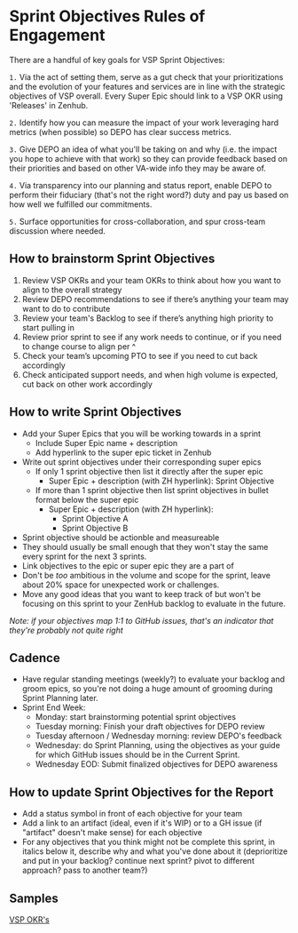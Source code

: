 # Sprint Objectives Rules of Engagement

There are a handful of key goals for VSP Sprint Objectives:

`1.` Via the act of setting them, serve as a gut check that your prioritizations and the evolution of your features and services are in line with the strategic objectives of VSP overall. Every Super Epic should link to a VSP OKR using 'Releases' in Zenhub.

`2.` Identify how you can measure the impact of your work leveraging hard metrics (when possible) so DEPO has clear success metrics.

`3.` Give DEPO an idea of what you'll be taking on and why (i.e. the impact you hope to achieve with that work) so they can provide feedback based on their priorities and based on other VA-wide info they may be aware of. 

`4.` Via transparency into our planning and status report, enable DEPO to perform their fiduciary (that's not the right word?) duty and pay us based on how well we fulfilled our commitments.

`5.` Surface opportunities for cross-collaboration, and spur cross-team discussion where needed.

## How to brainstorm Sprint Objectives

1. Review VSP OKRs and your team OKRs to think about how you want to align to the overall strategy
1. Review DEPO recommendations to see if there’s anything your team may want to do to contribute
1. Review your team's Backlog to see if there’s anything high priority to start pulling in
1. Review prior sprint to see if any work needs to continue, or if you need to change course to align per ^
1. Check your team’s upcoming PTO to see if you need to cut back accordingly
1. Check anticipated support needs, and when high volume is expected, cut back on other work accordingly

## How to write Sprint Objectives
- Add your Super Epics that you will be working towards in a sprint
  - Include Super Epic name +  description
  - Add hyperlink to the super epic ticket in Zenhub
- Write out sprint objectives under their corresponding super epics
  - If only 1 sprint objective then list it directly after the super epic
    - Super Epic + description (with ZH hyperlink): Sprint Objective
  - If more than 1 sprint objective then list sprint objectives in bullet format below the super epic
    - Super Epic + description (with ZH hyperlink):
      - Sprint Objective A
      - Sprint Objective B
- Sprint objective should be actionble and measureable
- They should usually be small enough that they won't stay the same every sprint for the next 3 sprints.
- Link objectives to the epic or super epic they are a part of
- Don't be _too_ ambitious in the volume and scope for the sprint, leave about 20% space for unexpected work or challenges.
- Move any good ideas that you want to keep track of but won't be focusing on this sprint to your ZenHub backlog to evaluate in the future.

_Note: if your objectives map 1:1 to GitHub issues, that's an indicator that they're probably not quite right_

## Cadence
- Have regular standing meetings (weekly?) to evaluate your backlog and groom epics, so you're not doing a huge amount of grooming during Sprint Planning later.
- Sprint End Week:
  - Monday: start brainstorming potential sprint objectives
  - Tuesday morning: Finish your draft objectives for DEPO review
  - Tuesday afternoon / Wednesday morning: review DEPO's feedback
  - Wednesday: do Sprint Planning, using the objectives as your guide for which GitHub issues should be in the Current Sprint.
  - Wednesday EOD: Submit finalized objectives for DEPO awareness

## How to update Sprint Objectives for the Report
- Add a status symbol in front of each objective for your team
- Add a link to an artifact (ideal, even if it's WIP) or to a GH issue (if "artifact" doesn't make sense) for each objective
- For any objectives that you think might not be complete this sprint, in italics below it, describe why and what you've done about it (deprioritize and put in your backlog? continue next sprint? pivot to different approach? pass to another team?)

## Samples

[VSP OKR's](https://docs.google.com/spreadsheets/d/16ad3HohYHv5Z22XAhlwatomQBsfRRsV0I5Q4z0qrEB0/edit#gid=1225616757)
